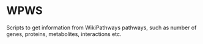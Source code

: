 WPWS
====

Scripts to get information from WikiPathways pathways, such as number of genes, proteins, metabolites, interactions etc.
